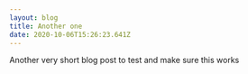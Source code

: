 ```yaml
---
layout: blog
title: Another one
date: 2020-10-06T15:26:23.641Z
---
```

Another very short blog post to test and make sure this works